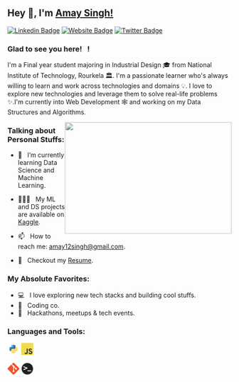 ## Hey 👋, I'm [Amay Singh!](https://github.com/Amay12Singh)

[![Linkedin Badge](https://img.shields.io/badge/-LinkedIn-0e76a8?style=flat-square&logo=Linkedin&logoColor=white)](https://www.linkedin.com/in/amay-singh-46a100225/)
[![Website Badge](https://img.shields.io/badge/Website-3b5998?style=flat-square&logo=google-chrome&logoColor=white)](https://amay12singh.github.io/)
[![Twitter Badge](https://img.shields.io/badge/-Twitter-00acee?style=flat-square&logo=Twitter&logoColor=white)](https://twitter.com/Amay12Singh)


### Glad to see you here! &nbsp; !

I'm a Final year student majoring in Industrial Design 🎓 from National Institute of Technology, Rourkela 🏛. I'm a passionate learner who's always willing to learn and work across technologies and domains 💡. I love to explore new technologies and leverage them to solve real-life problems ✨.I'm currently into Web Development 🕸️ and working on my Data Structures and Algorithms.



<img align="right" height="250" width="375" alt="" src="https://raw.githubusercontent.com/iampavangandhi/iampavangandhi/master/gifs/coder.gif" />

### Talking about Personal Stuffs:


- 🚀 &nbsp; I’m currently learning Data Science and Machine Learning.
- 👨🏻‍💻 &nbsp; My ML and DS projects are available on [Kaggle](https://www.kaggle.com/amay12).


- 📫 &nbsp; How to reach me: amay12singh@gmail.com.
- 📝 &nbsp; Checkout my [Resume]([(https://drive.google.com/file/d/1dW6BNh0myWUJfbgTLZrsTXUaFOl24719/view)]).

### My Absolute Favorites:

- 💻 &nbsp; I love exploring new tech stacks and building cool stuffs.
- 📰 &nbsp; Coding co.
- 🍕 &nbsp; Hackathons, meetups & tech events.

### Languages and Tools:


<code><img height="27" src="https://raw.githubusercontent.com/github/explore/80688e429a7d4ef2fca1e82350fe8e3517d3494d/topics/python/python.png" alt="python"></code>
<code><img height="27" src="https://raw.githubusercontent.com/github/explore/80688e429a7d4ef2fca1e82350fe8e3517d3494d/topics/javascript/javascript.png" alt="javascript"></code>



<code><img height="27" src="https://raw.githubusercontent.com/devicons/devicon/master/icons/git/git-original.svg" alt="git"></code>
<code><img height="27" src="https://raw.githubusercontent.com/github/explore/80688e429a7d4ef2fca1e82350fe8e3517d3494d/topics/terminal/terminal.png" alt="terminal"></code>

<!--
<code><img height="25" src="https://raw.githubusercontent.com/github/explore/80688e429a7d4ef2fca1e82350fe8e3517d3494d/topics/sass/sass.png" alt="sass"></code>
-->

